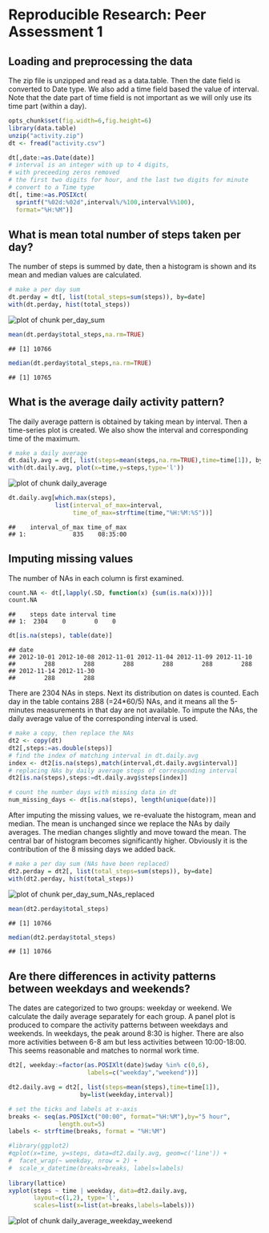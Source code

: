 # Reproducible Research: Peer Assessment 1


## Loading and preprocessing the data
The zip file is unzipped and read as a data.table.  Then the date field is converted to Date type.  We also add a time field based the value of interval.  Note that the date part of time field is not important as we will only use its time part (within a day).

```r
opts_chunk$set(fig.width=6,fig.height=6)
library(data.table)
unzip("activity.zip")
dt <- fread("activity.csv")
```

```r
dt[,date:=as.Date(date)]
# interval is an integer with up to 4 digits, 
# with preceeding zeros removed
# the first two digits for hour, and the last two digits for minute
# convert to a Time type
dt[, time:=as.POSIXct(
  sprintf("%02d:%02d",interval%/%100,interval%%100),
  format="%H:%M")]
```


## What is mean total number of steps taken per day?
The number of steps is summed by date, then a histogram is shown and its mean and median values are calculated.

```r
# make a per day sum
dt.perday = dt[, list(total_steps=sum(steps)), by=date]
with(dt.perday, hist(total_steps))
```

![plot of chunk per_day_sum](figure/per_day_sum.png) 

```r
mean(dt.perday$total_steps,na.rm=TRUE)
```

```
## [1] 10766
```

```r
median(dt.perday$total_steps,na.rm=TRUE)
```

```
## [1] 10765
```


## What is the average daily activity pattern?
The daily average pattern is obtained by taking mean by interval.  Then a time-series plot is created.  We also show the interval and corresponding time of the maximum. 

```r
# make a daily average
dt.daily.avg = dt[, list(steps=mean(steps,na.rm=TRUE),time=time[1]), by=interval]
with(dt.daily.avg, plot(x=time,y=steps,type='l'))
```

![plot of chunk daily_average](figure/daily_average.png) 

```r
dt.daily.avg[which.max(steps),
             list(interval_of_max=interval,
                  time_of_max=strftime(time,"%H:%M:%S"))]
```

```
##    interval_of_max time_of_max
## 1:             835    08:35:00
```

## Imputing missing values
The number of NAs in each column is first examined.

```r
count.NA <- dt[,lapply(.SD, function(x) {sum(is.na(x))})]
count.NA
```

```
##    steps date interval time
## 1:  2304    0        0    0
```

```r
dt[is.na(steps), table(date)]
```

```
## date
## 2012-10-01 2012-10-08 2012-11-01 2012-11-04 2012-11-09 2012-11-10 
##        288        288        288        288        288        288 
## 2012-11-14 2012-11-30 
##        288        288
```
There are 2304 NAs in steps. Next its distribution on dates is counted.  Each day in the table contains 288 (=24*60/5) NAs, and it means all the 5-minutes measurements in that day are not available.  To impute the NAs, the daily average value of the corresponding interval is used.


```r
# make a copy, then replace the NAs
dt2 <- copy(dt)
dt2[,steps:=as.double(steps)]
# find the index of matching interval in dt.daily.avg
index <- dt2[is.na(steps),match(interval,dt.daily.avg$interval)]
# replacing NAs by daily average steps of corresponding interval
dt2[is.na(steps),steps:=dt.daily.avg$steps[index]]

# count the number days with missing data in dt
num_missing_days <- dt[is.na(steps), length(unique(date))]
```
After imputing the missing values, we re-evaluate the histogram, mean and median.  The mean is unchanged since we replace the NAs by daily averages.  The median changes slightly and move toward the mean. The central bar of histogram becomes significantly higher.  Obviously it is the contribution of the 8 missing days we added back.


```r
# make a per day sum (NAs have been replaced)
dt2.perday = dt2[, list(total_steps=sum(steps)), by=date]
with(dt2.perday, hist(total_steps))
```

![plot of chunk per_day_sum_NAs_replaced](figure/per_day_sum_NAs_replaced.png) 

```r
mean(dt2.perday$total_steps)
```

```
## [1] 10766
```

```r
median(dt2.perday$total_steps)
```

```
## [1] 10766
```

## Are there differences in activity patterns between weekdays and weekends?
The dates are categorized to two groups: weekday or weekend.  We calculate the daily average separately for each group.  A panel plot is produced to compare the activity patterns between weekdays and weekends.  In weekdays, the peak around 8:30 is higher.  There are also more activities between 6-8 am but less activities between 10:00-18:00.  This seems reasonable and matches to normal work time.

```r
dt2[, weekday:=factor(as.POSIXlt(date)$wday %in% c(0,6),
                      labels=c("weekday","weekend"))]
```

```r
dt2.daily.avg = dt2[, list(steps=mean(steps),time=time[1]), 
                    by=list(weekday,interval)]

# set the ticks and labels at x-axis
breaks <- seq(as.POSIXct("00:00", format="%H:%M"),by="5 hour",
              length.out=5)
labels <- strftime(breaks, format = "%H:%M")

#library(ggplot2)
#qplot(x=time, y=steps, data=dt2.daily.avg, geom=c('line')) + 
#  facet_wrap(~ weekday, nrow = 2) +
#  scale_x_datetime(breaks=breaks, labels=labels)
     
library(lattice)
xyplot(steps ~ time | weekday, data=dt2.daily.avg, 
       layout=c(1,2), type='l', 
       scales=list(x=list(at=breaks,labels=labels)))
```

![plot of chunk daily_average_weekday_weekend](figure/daily_average_weekday_weekend.png) 
